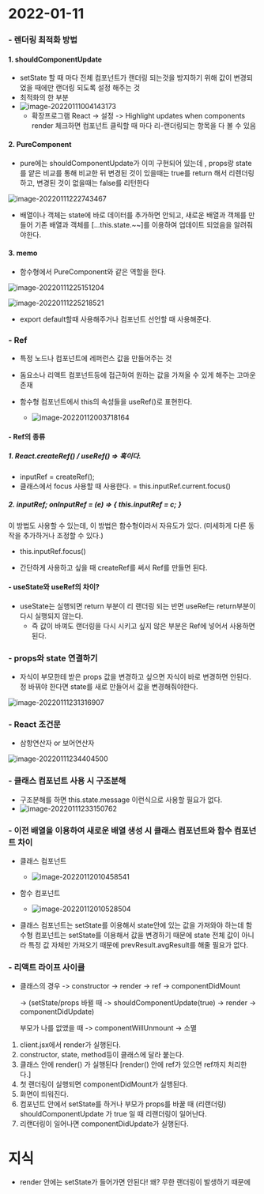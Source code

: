 # 2022-01-11

### - 렌더링 최적화 방법

#### 1. shouldComponentUpdate

- setState 할 때 마다 전체 컴포넌트가 랜더링 되는것을 방지하기 위해 값이 변경되었을 때에만 랜더링 되도록 설정 해주는 것
- 최적화의 한 부분
- ![image-20220111004143173](C:\Users\SSAFY\AppData\Roaming\Typora\typora-user-images\image-20220111004143173.png)
  - 확장프로그램 React -> 설정 -> Highlight updates when components render 체크하면 컴포넌트 클릭할 때 마다 리-랜더링되는 항목을 다 볼 수 있음



#### 2. PureComponent

- pure에는 shouldComponentUpdate가 이미 구현되어 있는데 , props랑 state를 얕은 비교를 통해 비교한 뒤 변경된 것이 있을때는 true를 return 해서 리렌더링 하고, 변경된 것이 없을때는 false를 리턴한다

![image-20220111222743467](C:\Users\SSAFY\AppData\Roaming\Typora\typora-user-images\image-20220111222743467.png)

- 배열이나 객체는 state에 바로 데이터를 추가하면 안되고, 새로운 배열과 객체를 만들어 기존 배열과 객체를 [...this.state.~~]를 이용하여 업데이트 되었음을 알려줘야한다.

#### 3. memo

- 함수형에서 PureComponent와 같은 역할을 한다.

![image-20220111225151204](C:\Users\SSAFY\AppData\Roaming\Typora\typora-user-images\image-20220111225151204.png)

![image-20220111225218521](C:\Users\SSAFY\AppData\Roaming\Typora\typora-user-images\image-20220111225218521.png)

- export default할때 사용해주거나 컴포넌트 선언할 때 사용해준다.



### - Ref

- 특정 노드나 컴포넌트에 레퍼런스 값을 만들어주는 것

- 돔요소나 리액트 컴포넌트등에 접근하여 원하는 값을 가져올 수 있게 해주는 고마운 존재
- 함수형 컴포넌트에서 this의 속성들을 useRef()로 표현한다.
  - ![image-20220112003718164](C:\Users\SSAFY\AppData\Roaming\Typora\typora-user-images\image-20220112003718164.png)

#### - Ref의 종류

##### 1. React.createRef() / useRef() => 훅이다.

- inputRef = createRef();
- 클래스에서 focus 사용할 때 사용한다. = this.inputRef.current.focus()

##### 2. inputRef; onInputRef = (e) => { this.inputRef = c; }

이 방법도 사용할 수 있는데, 이 방법은 함수형이라서 자유도가 있다. (미세하게 다른 동작을 추가하거나 조정할 수 있다.)

- this.inputRef.focus()

- 간단하게 사용하고 싶을 때 createRef를 써서 Ref를 만들면 된다.



#### - useState와 useRef의 차이?

- useState는 실행되면 return 부분이 리 랜더링 되는 반면 useRef는 return부분이 다시 실행되지 않는다. 
  - 즉 값이 바껴도 랜더링을 다시 시키고 싶지 않은 부분은 Ref에 넣어서 사용하면 된다.



### - props와 state 연결하기

- 자식이 부모한테 받은 props 값을 변경하고 싶으면 자식이 바로 변경하면 안된다. 정 바꿔야 한다면 state를 새로 만들어서 값을 변경해줘야한다.

![image-20220111231316907](C:\Users\SSAFY\AppData\Roaming\Typora\typora-user-images\image-20220111231316907.png)



### - React 조건문

- 삼항연산자 or 보어연산자

![image-20220111234404500](C:\Users\SSAFY\AppData\Roaming\Typora\typora-user-images\image-20220111234404500.png)





### - 클래스 컴포넌트 사용 시 구조분해

- 구조분해를 하면 this.state.message 이런식으로 사용할 필요가 없다.
- ![image-20220111233150762](C:\Users\SSAFY\AppData\Roaming\Typora\typora-user-images\image-20220111233150762.png)





### - 이전 배열을 이용하여 새로운 배열 생성 시 클래스 컴포넌트와 함수 컴포넌트 차이

- 클래스 컴포넌트
  - ![image-20220112010458541](C:\Users\SSAFY\AppData\Roaming\Typora\typora-user-images\image-20220112010554258.png)
- 함수 컴포넌트
  - ![image-20220112010528504](C:\Users\SSAFY\AppData\Roaming\Typora\typora-user-images\image-20220112010528504.png)

- 클래스 컴포넌트는 setState를 이용해서 state안에 있는 값을 가져와야 하는데 함수형 컴포넌트는 setState를 이용해서 값을 변경하기 때문에 state 전체 값이 아니라 특정 값 자체만 가져오기 때문에 prevResult.avgResult를 해줄 필요가 없다.



### - 리액트 라이프 사이클

- 클래스의 경우 -> constructor -> render -> ref -> componentDidMount

  -> (setState/props 바뀔 때 -> shouldComponentUpdate(true) -> render -> componentDidUpdate)

  부모가 나를 없앴을 때 -> componentWillUnmount -> 소멸



1. client.jsx에서 render가 실행된다.
2.  constructor, state, method등이 클래스에 달라 붙는다.
3. 클래스 안에 render() 가 실행된다 [render() 안에 ref가 있으면 ref까지 처리한다.]
4. 첫 랜더링이 실행되면 componentDidMount가 실행된다.
5. 화면이 띄워진다.
6. 컴포넌트 안에서 setState를 하거나 부모가 props를 바꿀 때 (리랜더링) shouldComponentUpdate 가 true 일 때 리랜더링이 일어난다.
7. 리랜더링이 일어나면 componentDidUpdate가 실행된다. 







# 지식

- render 안에는 setState가 들어가면 안된다! 왜? 무한 랜더링이 발생하기 때문에